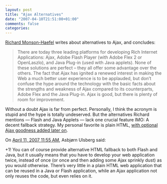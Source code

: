 ```yaml
---
layout: post
title: "Ajax Alternatives"
date: "2007-04-10T21:51:00+01:00"
comments: false
categories: 
---
```


<p><a href="http://rmh.blogs.com/weblog/2007/04/ajax_plenty_of_.html">Richard Monson-Haefel</a> writes about alternatives to Ajax, and concludes:</p>

<blockquote>
<p>There are today three leading platforms for developing Rich Internet Applications: Ajax, Adobe Flash Player (with Adobe Flex 2 or OpenLaszlo), and Java Plug-in (used with Java applets). None of these solutions are perfect &#8211; they all offer some advantage over the others. The fact that Ajax has ignited a renewed interest in making the Web a much better user experience is to be applauded, but don&#8217;t confuse the hype around the technology with the basic facts about the strengths and weakness of Ajax compared to its counterparts, Adobe Flex and the Java Plug-in. Ajax is good, but there is plenty of room for improvement.</p>
</blockquote>

<p>Without a doubt Ajax is far from perfect. Personally, I think the acronym is stupid and the hype is totally undeserved. But the alternatives Richard mentions &#8212; Flash and Java Applets &#8212; lack one crucial feature IMO: A decent fallback strategy. My personal favorite is plain HTML, <a href="http://adactio.com/atmedia2005/">with optional Ajax goodness added later on</a>.</p>

<section class="comments">

<div class="comment" id="comment-1243">
On <a href="#comment-1243" title="Permalink to this comment">April 11, 2007 11:55 AM</a>, Asbjørn Ulsberg
said:
<p>+1! You can of course provide alternative HTML fallback to both Flash and Java, but it usually means that you have to develop your web application twice, instead of once (or once and then adding some Ajax sprinkly dust) as you would otherwise. There&#8217;s very little in a plain HTML web application that can be reused in a Java or Flash application, while an Ajax application not only reuses the code, but even relies on it.</p>


</section>


